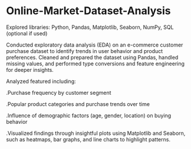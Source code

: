 # Online-Market-Dataset-Analysis

Explored libraries: Python, Pandas, Matplotlib, Seaborn, NumPy, SQL (optional if used)

Conducted exploratory data analysis (EDA) on an e-commerce customer purchase dataset to identify trends in user behavior and product preferences.
Cleaned and prepared the dataset using Pandas, handled missing values, and performed type conversions and feature engineering for deeper insights.

Analyzed featured including:

.Purchase frequency by customer segment

.Popular product categories and purchase trends over time

.Influence of demographic factors (age, gender, location) on buying behavior

.Visualized findings through insightful plots using Matplotlib and Seaborn, such as heatmaps, bar graphs, and line charts to highlight patterns.


